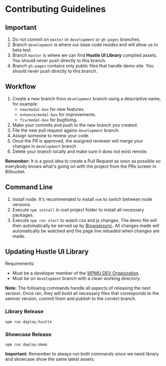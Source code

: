 # Contributing Guidelines

## Important

1. Do not commit on `master` or `development` or `gh-pages` branches.
2. Branch `development` is where our base code resides and will allow us to beta test.
3. Branch `master` is where we can find **Hustle UI Library** compiled assets. You should never push directly to this branch.
4. Branch `gh-pages` contains only public files that handle demo site. You should never push directly to this branch.

## Workflow

1. Create a new branch from `development` branch using a descriptive name, for example:
	* `new/modal-box` for new features.
	* `enhance/modal-box` for improvements.
	* `fix/modal-box` for bugfixing.
2. Make your commits and push to the new branch you created.
3. File the new pull request agains `development` branch.
4. Assign someone to review your code.
5. Once the PR is approved, the assigned reviewer will merge your changes in `development` branch.
6. Delete your branch locally and make sure it does not exist remote.

**Remember:** It is a good idea to create a Pull Request as soon as possible so everybody knows what's going on with the project from the PRs screen in Bitbucket.

## Command Line

1. Install node. It's recommended to install `nvm` to switch between node versions.
2. Execute `npm install` in root project folder to install all necessary packages.
3. Execute `npm run start` to watch css and js changes. The demo file will then automatically be served up by [Browsersync](https://browsersync.io/). All changes made will automatically be watched and the page live reloaded when changes are made.

## Updating Hustle UI Library

Requirements:

* Must be a developer member of the [WPMU DEV Organization](https://github.com/orgs/wpmudev/people).
* Must be on `development` branch with a clean working directory.

**Note:** The following commands handle all aspects of releasing the next version. Once ran, they will build all necessary files that corresponds to the semver version, commit them and publish to the correct branch.

### Library Release

```
npm run deploy:hustle
```

### Showcase Release

```
npm run deploy:demo
```

**Important:** Remember to always run both commands since we need library and showcase show the same latest assets.